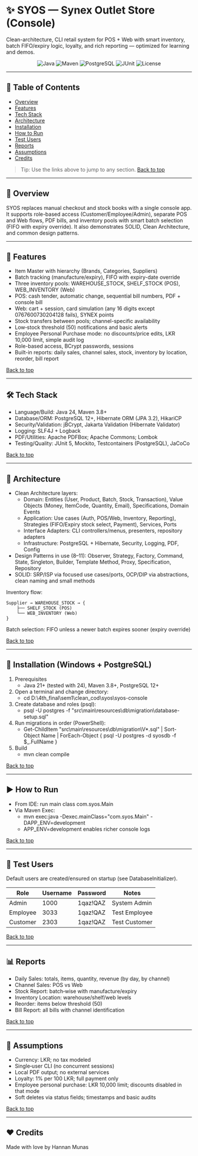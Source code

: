 # ✨ SYOS — Synex Outlet Store (Console)

Clean-architecture, CLI retail system for POS + Web with smart inventory, batch FIFO/expiry logic, loyalty, and rich reporting — optimized for learning and demos.

<p align="center">
  <img alt="Java" src="https://img.shields.io/badge/Java-24-007396?logo=java&logoColor=white" />
  <img alt="Maven" src="https://img.shields.io/badge/Maven-3.8+-C71A36?logo=apachemaven&logoColor=white" />
  <img alt="PostgreSQL" src="https://img.shields.io/badge/PostgreSQL-12+-336791?logo=postgresql&logoColor=white" />
  <img alt="JUnit" src="https://img.shields.io/badge/Tests-JUnit%205-25A162?logo=junit5&logoColor=white" />
  <img alt="License" src="https://img.shields.io/badge/Architecture-Clean-blue" />
</p>

---

## 🔗 Table of Contents
- [Overview](#-overview)
- [Features](#-features)
- [Tech Stack](#-tech-stack)
- [Architecture](#-architecture)
- [Installation](#-installation)
- [How to Run](#-how-to-run)
- [Test Users](#-test-users)
- [Reports](#-reports)
- [Assumptions](#-assumptions)
- [Credits](#-credits)

> Tip: Use the links above to jump to any section. [Back to top](#-table-of-contents)

---

## 📌 Overview
SYOS replaces manual checkout and stock books with a single console app. It supports role-based access (Customer/Employee/Admin), separate POS and Web flows, PDF bills, and inventory pools with smart batch selection (FIFO with expiry override). It also demonstrates SOLID, Clean Architecture, and common design patterns.

---

## 🚀 Features
- Item Master with hierarchy (Brands, Categories, Suppliers)
- Batch tracking (manufacture/expiry), FIFO with expiry-date override
- Three inventory pools: WAREHOUSE_STOCK, SHELF_STOCK (POS), WEB_INVENTORY (Web)
- POS: cash tender, automatic change, sequential bill numbers, PDF + console bill
- Web: cart + session, card simulation (any 16 digits except 0767600730204128 fails), SYNEX points
- Stock transfers between pools; channel-specific availability
- Low‑stock threshold (50) notifications and basic alerts
- Employee Personal Purchase mode: no discounts/price edits, LKR 10,000 limit, simple audit log
- Role-based access, BCrypt passwords, sessions
- Built-in reports: daily sales, channel sales, stock, inventory by location, reorder, bill report

[Back to top](#-table-of-contents)

---

## 🛠 Tech Stack
- Language/Build: Java 24, Maven 3.8+
- Database/ORM: PostgreSQL 12+, Hibernate ORM (JPA 3.2), HikariCP
- Security/Validation: jBCrypt, Jakarta Validation (Hibernate Validator)
- Logging: SLF4J + Logback
- PDF/Utilities: Apache PDFBox; Apache Commons; Lombok
- Testing/Quality: JUnit 5, Mockito, Testcontainers (PostgreSQL), JaCoCo

[Back to top](#-table-of-contents)

---

## 🧭 Architecture
- Clean Architecture layers:
  - Domain: Entities (User, Product, Batch, Stock, Transaction), Value Objects (Money, ItemCode, Quantity, Email), Specifications, Domain Events
  - Application: Use cases (Auth, POS/Web, Inventory, Reporting), Strategies (FIFO/Expiry stock select, Payment), Services, Ports
  - Interface Adapters: CLI controllers/menus, presenters, repository adapters
  - Infrastructure: PostgreSQL + Hibernate, Security, Logging, PDF, Config
- Design Patterns in use (8–11): Observer, Strategy, Factory, Command, State, Singleton, Builder, Template Method, Proxy, Specification, Repository
- SOLID: SRP/ISP via focused use cases/ports, OCP/DIP via abstractions, clean naming and small methods

Inventory flow:
```
Supplier → WAREHOUSE_STOCK → {
    ├── SHELF_STOCK (POS)
    └── WEB_INVENTORY (Web)
}
```
Batch selection: FIFO unless a newer batch expires sooner (expiry override)

[Back to top](#-table-of-contents)

---

## 🧩 Installation (Windows + PostgreSQL)
1. Prerequisites
   - Java 21+ (tested with 24), Maven 3.8+, PostgreSQL 12+
2. Open a terminal and change directory:
   - cd D:\\4th_final\\sem1\\clean_cod\\syos\\syos-console
3. Create database and roles (psql):
   - psql -U postgres -f "src\\main\\resources\\db\\migration\\database-setup.sql"
4. Run migrations in order (PowerShell):
   - Get-ChildItem "src\\main\\resources\\db\\migration\\V*.sql" | Sort-Object Name | ForEach-Object { psql -U postgres -d syosdb -f $_.FullName }
5. Build
   - mvn clean compile

[Back to top](#-table-of-contents)

---

## ▶️ How to Run
- From IDE: run main class com.syos.Main
- Via Maven Exec:
  - mvn exec:java -Dexec.mainClass="com.syos.Main" -DAPP_ENV=development
  - APP_ENV=development enables richer console logs

[Back to top](#-table-of-contents)

---

## 👥 Test Users
Default users are created/ensured on startup (see DatabaseInitializer).

| Role     | Username | Password  | Notes |
|----------|----------|-----------|-------|
| Admin    | 1000     | 1qaz!QAZ  | System Admin |
| Employee | 3033     | 1qaz!QAZ  | Test Employee |
| Customer | 2303     | 1qaz!QAZ  | Test Customer |

[Back to top](#-table-of-contents)

---

## 📊 Reports
- Daily Sales: totals, items, quantity, revenue (by day, by channel)
- Channel Sales: POS vs Web
- Stock Report: batch‑wise with manufacture/expiry
- Inventory Location: warehouse/shelf/web levels
- Reorder: items below threshold (50)
- Bill Report: all bills with channel identification

[Back to top](#-table-of-contents)

---

## 📎 Assumptions
- Currency: LKR; no tax modeled
- Single‑user CLI (no concurrent sessions)
- Local PDF output; no external services
- Loyalty: 1% per 100 LKR; full payment only
- Employee personal purchase: LKR 10,000 limit; discounts disabled in that mode
- Soft deletes via status fields; timestamps and basic audits

[Back to top](#-table-of-contents)

---

## ❤️ Credits
Made with love by Hannan Munas